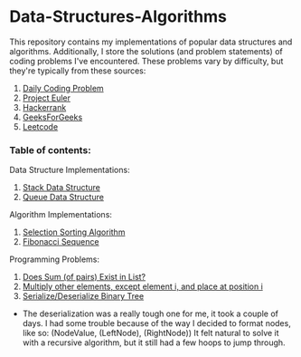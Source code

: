 # Data-Structures-Algorithms
This repository contains my implementations of popular data structures and algorithms. Additionally, I store the solutions (and problem statements) of coding problems I've encountered. These problems vary by difficulty, but they're typically from these sources: 
1. [Daily Coding Problem](https://www.dailycodingproblem.com/)
2. [Project Euler](https://projecteuler.net/)
3. [Hackerrank](https://www.hackerrank.com/)
4. [GeeksForGeeks](https://www.geeksforgeeks.org/)
5. [Leetcode](https://leetcode.com/)

### Table of contents: 

Data Structure Implementations: 
1. [Stack Data Structure](https://github.com/dev-segal/Data-Structures-Algorithms/blob/master/Stack/stack.py)
2. [Queue Data Structure](https://github.com/dev-segal/Data-Structures-Algorithms/blob/master/Queue/Queue.java)


Algorithm Implementations: 
1. [Selection Sorting Algorithm](https://github.com/dev-segal/Data-Structures-Algorithms/blob/master/Sorting/selection-sort/SelectionSort.java)
2. [Fibonacci Sequence](https://github.com/dev-segal/Data-Structures-Algorithms/blob/master/FibonacciSequence/CalculateFibSequence.java)


Programming Problems: 
1. [Does Sum (of pairs) Exist in List?](https://github.com/dev-segal/Data-Structures-Algorithms/blob/master/Daily/easy/ProblemOne.java)
2. [Multiply other elements, except element i, and place at position i](https://github.com/dev-segal/Data-Structures-Algorithms/blob/master/Daily/hard/ProblemTwo.java)
3. [Serialize/Deserialize Binary Tree](https://github.com/dev-segal/Data-Structures-Algorithms/blob/master/Daily/medium/ProblemThree.java)
- The deserialization was a really tough one for me, it took a couple of days. I had some trouble because of the way I decided to format nodes, like so: 
(NodeValue, (LeftNode), (RightNode)) It felt natural to solve it with a recursive algorithm, but it still had a few hoops to jump through.
